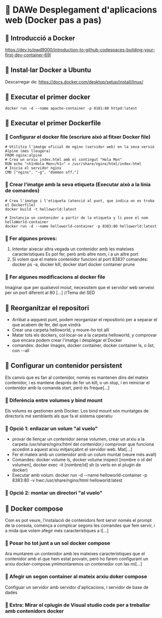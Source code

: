# 🚀 DAWe Desplegament d'aplicacions web (Docker pas a pas)
## 🌟 Introducció a Docker
https://dev.to/pwd9000/introduction-to-github-codespaces-building-your-first-dev-container-69l

## 🌟 Instal·lar Docker a Ubuntu
Descarregar de:  https://docs.docker.com/desktop/setup/install/linux/

## 🌟 Executar el primer docker
`docker run -d --name apache-container -p 8181:80 httpd:latest`

## 🌟 Executar el primer **Dockerfile**

### 🔹 Configurar el docker file (escriure això al fitxer Docker file)

```
# Utilitza l'imatge oficial de nginx (servidor web) en la seva versió Alpine (més lleugera)
FROM nginx:alpine
# Crea un arxiu index.html amb el contingut "Hola Mon"
RUN echo "<h1>Hola Mon</h1>" > /usr/share/nginx/html/index.html
# Inicia el servidor nginx
CMD ["nginx", "-g", "daemon off;"]
```

### 🔹 Crear l'imatge amb la seva etiqueta (Executar això a la línia de comandes)

```
# Crea l'imatge i l'etiqueta (atenció al punt, que indica on es troba el Dockerfile)
docker build -t helloworld:latest

# Instancia un contenidor a partir de la etiqueta y li pose el nom helloWorld-container
docker run -d --name helloworld-container -p 8383:80 helloworld:latest
```

### 🔹 Fer algunes proves:
1. Intentar aixecar altra vegada un contenidor amb les mateixes característiques
   Es pot fer, però amb altre nom, i a un altre port
2. Si volem que el mateix contenidor funcioni al port 8383?
   comandes: docker ps -a, docker kill, docker start docker container prune

### 🔹 Fer algunes modificacions al docker file
Imaginar que per qualsevol moiut, necessitem que el servidor web serveixi per un port diferent al 80
[...] //Tema del SED 

## 🌟 Reorganitzar el repositori
   - Arribat a aqquest punt, podem reorganizar el repositorio per a separar el que acabem de fer, del que vindrà
   - Crear una carpeta helloworld, y moure-ho tot allí
   - Matar tots els dockers, col·locar-se a la carpeta helloworld, y comprovar que encara podem crear l'imatge i desplegar el Docker
   - comandes: docker images, docker container, docker container ls, o list, con --all

## 🌟 Configurar un contenidor persistent
Els canvis que es fan al contenidor, només es mantenen dins del mateix contenidor, i es mantene després de fer un kill, o un stop, i en reiniciar el contenidor amb la comanda start, però és freque[...]

### 🔹 Diferència entre volumes y bind mount
Els volums es gestionen amb Docker.
Los bind mount són muntatges de directoris mé semblants als que fa el sistema operatiu

### 🔹 Opció 1: enllazar un volum "al vuelo"
   - provar de llençar un contenidor sense volumen, crear un arxiu a la carpeta /usr/share/nginx/html del contenidor,i comprovar que funciona accedint a aquest arxiu mitjançabnt el servidor web. Mat[...]
   - Fer el mateix amb un contenidor amb un colum muntat (veure més avall)
   - Comandes: docker volume ls, docker volume inspect [nombre o id del volumen], docker exec -it [nombre/id] sh (o verlo en el plugin de docker)
   - Executar amb volum: docker run -d --name helloworld-container -p 8383:80 -v hwc:/usr/share/nginx/html helloworld:latest
### 🔹 Opció 2: montar un directori "al vuelo"

## 🌟 **Docker compose**
Com es pot veure, l'instalació de contenidors fent servir només el prompt de la consola, comença a complicar segons les comandes que fem servir, i a mida que volem afegir més característiques a l[...]

### 🔹 Posar ho tot junt a un sol docker compose
Ara  muntarem un contenidor amb les mateixes característiques que el contenidor amb el que hem estat provatn, però ho farem configurant un arxiu docker-compose.ymlmontaremos un contenedor con las mi[...]

### 🔹 Afegir un segon container al mateix arxiu doker compose
Configuar un servidor amb servidor d'aplicacions, i servidor de base de dades

### 🔹 Extra: Mirar el cplugin de Visual studio code per a treballar amb contenidors docker
